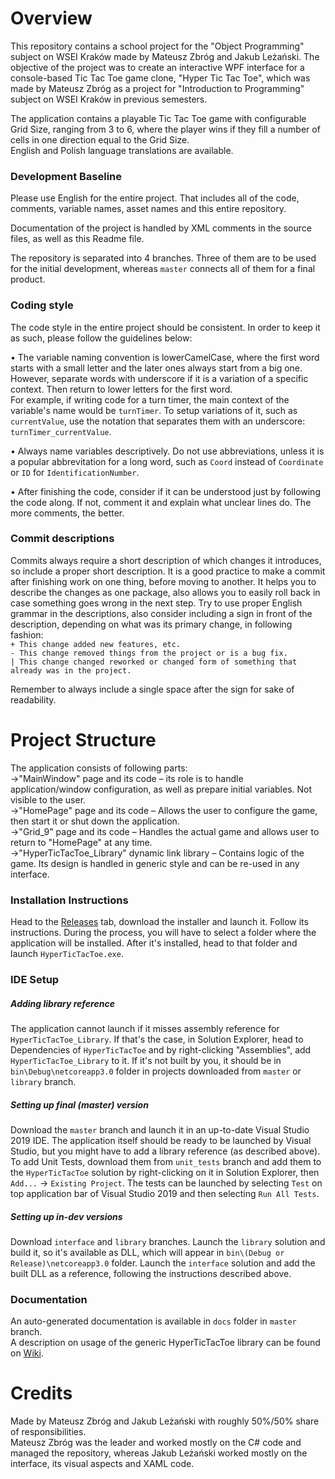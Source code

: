 # Overview
This repository contains a school project for the "Object Programming" subject on WSEI Kraków made by Mateusz Zbróg and Jakub Leżański.
The objective of the project was to create an interactive WPF interface for a console-based Tic Tac Toe game clone, "Hyper Tic Tac Toe", which was made by Mateusz Zbróg as a project for "Introduction to Programming" subject on WSEI Kraków in previous semesters.

The application contains a playable Tic Tac Toe game with configurable Grid Size, ranging from 3 to 6, where the player wins if they fill a number of cells in one direction equal to the Grid Size.    
English and Polish language translations are available.

### Development Baseline
Please use English for the entire project. That includes all of the code, comments, variable names, asset names and this entire repository.

Documentation of the project is handled by XML comments in the source files, as well as this Readme file.

The repository is separated into 4 branches. Three of them are to be used for the initial development, whereas `master` connects all of them for a final product.

### Coding style
The code style in the entire project should be consistent. In order to keep it as such, please follow the guidelines below:

 • The variable naming convention is lowerCamelCase, where the first word starts with a small letter and the later ones always start from a big one. However, separate words with underscore if it is a variation of a specific context. Then return to lower letters for the first word.      
For example, if writing code for a turn timer, the main context of the variable's name would be `turnTimer`. To setup variations of it, such as `currentValue`, use the notation that separates them with an underscore: `turnTimer_currentValue`.

 • Always name variables descriptively. Do not use abbreviations, unless it is a popular abbrevitation for a long word, such as `Coord` instead of `Coordinate` or `ID` for `IdentificationNumber`.

 • After finishing the code, consider if it can be understood just by following the code along. If not, comment it and explain what unclear lines do. The more comments, the better.

 ### Commit descriptions
Commits always require a short description of which changes it introduces, so include a proper short description. It is a good practice to make a commit after finishing work on one thing, before moving to another. It helps you to describe the changes as one package, also allows you to easily roll back in case something goes wrong in the next step. Try to use proper English grammar in the descriptions, also consider including a sign in front of the description, depending on what was its primary change, in following fashion:    
 `+ This change added new features, etc.`     
 `- This change removed things from the project or is a bug fix.`     
 `| This change changed reworked or changed form of something that already was in the project.`

Remember to always include a single space after the sign for sake of readability.

# Project Structure
The application consists of following parts:    
→"MainWindow" page and its code – its role is to handle application/window configuration, as well as prepare initial variables. Not visible to the user.    
→"HomePage" page and its code – Allows the user to configure the game, then start it or shut down the application.    
→"Grid_9" page and its code – Handles the actual game and allows user to return to "HomePage" at any time.    
→"HyperTicTacToe_Library" dynamic link library – Contains logic of the game. Its design is handled in generic style and can be re-used in any interface.   

### Installation Instructions
Head to the [Releases](https://github.com/mateusz-zbrog/project-PO-CS-2019-20-lab/releases) tab, download the installer and launch it. Follow its instructions. During the process, you will have to select a folder where the application will be installed. After it's installed, head to that folder and launch `HyperTicTacToe.exe`.

### IDE Setup

##### Adding library reference

The application cannot launch if it misses assembly reference for `HyperTicTacToe_Library`. If that's the case, in Solution Explorer, head to Dependencies of `HyperTicTacToe` and by right-clicking "Assemblies", add `HyperTicTacToe_Library` to it. If it's not built by you, it should be in `bin\Debug\netcoreapp3.0` folder in projects downloaded from `master` or `library` branch.

##### Setting up final (master) version

Download the `master` branch and launch it in an up-to-date Visual Studio 2019 IDE. The application itself should be ready to be launched by Visual Studio, but you might have to add a library reference (as described above).     
To add Unit Tests, download them from `unit_tests` branch and add them to the `HyperTicTacToe` solution by right-clicking on it in Solution Explorer, then `Add...` → `Existing Project`. The tests can be launched by selecting `Test` on top application bar of Visual Studio 2019 and then selecting `Run All Tests`.

##### Setting up in-dev versions

Download `interface` and `library` branches. Launch the `library` solution and build it, so it's available as DLL, which will appear in `bin\(Debug or Release)\netcoreapp3.0` folder. Launch the `interface` solution and add the built DLL as a reference, following the instructions described above.

### Documentation

An auto-generated documentation is available in `docs` folder in `master` branch.     
A description on usage of the generic HyperTicTacToe library can be found on [Wiki](https://github.com/mateusz-zbrog/project-PO-CS-2019-20-lab/wiki/Using-HyperTicTacToe_Library).

# Credits
Made by Mateusz Zbróg and Jakub Leżański with roughly 50%/50% share of responsibilities.    
Mateusz Zbróg was the leader and worked mostly on the C# code and managed the repository, whereas Jakub Leżański worked mostly on the interface, its visual aspects and XAML code.
